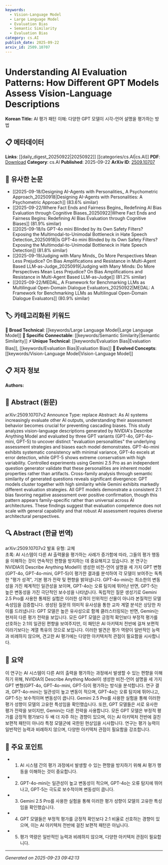 ```yaml
---
keywords:
  - Vision-Language Model
  - Large Language Model
  - Evaluation Bias
  - Semantic Similarity
  - Evaluation Bias
category: cs.AI
publish_date: 2025-09-22
arxiv_id: 2509.10707
---
```


<!-- KEYWORD_LINKING_METADATA:
{
  "processed_timestamp": "2025-09-23T09:42:13.680061",
  "vocabulary_version": "1.0",
  "selected_keywords": [
    "Vision-Language Model",
    "Large Language Model",
    "Evaluation Bias",
    "Semantic Similarity",
    "Evaluation Bias"
  ],
  "rejected_keywords": [],
  "similarity_scores": {
    "Vision-Language Model": 0.85,
    "Large Language Model": 0.8,
    "Evaluation Bias": 0.7,
    "Semantic Similarity": 0.78
  },
  "extraction_method": "AI_prompt_based",
  "budget_applied": true,
  "candidates_json": {
    "candidates": [
      {
        "surface": "Vision-Language Descriptions",
        "canonical": "Vision-Language Model",
        "aliases": [
          "Vision-Language Systems"
        ],
        "category": "evolved_concepts",
        "rationale": "This term is central to the paper's focus on how AI models evaluate multimodal inputs, linking to the broader concept of Vision-Language Models.",
        "novelty_score": 0.45,
        "connectivity_score": 0.88,
        "specificity_score": 0.72,
        "link_intent_score": 0.85
      },
      {
        "surface": "GPT Models",
        "canonical": "Large Language Model",
        "aliases": [
          "GPT-4o",
          "GPT-4o-mini",
          "GPT-5"
        ],
        "category": "broad_technical",
        "rationale": "GPT models are a subset of Large Language Models, which are crucial for understanding AI evaluation patterns.",
        "novelty_score": 0.3,
        "connectivity_score": 0.9,
        "specificity_score": 0.65,
        "link_intent_score": 0.8
      },
      {
        "surface": "Evaluation Personalities",
        "canonical": "Evaluation Bias",
        "aliases": [
          "Assessment Strategies"
        ],
        "category": "unique_technical",
        "rationale": "The concept of 'evaluation personalities' is unique to this study, highlighting biases in AI assessment.",
        "novelty_score": 0.7,
        "connectivity_score": 0.6,
        "specificity_score": 0.8,
        "link_intent_score": 0.75
      },
      {
        "surface": "Semantic Similarity",
        "canonical": "Semantic Similarity",
        "aliases": [
          "Semantic Clustering"
        ],
        "category": "specific_connectable",
        "rationale": "Semantic similarity is a key method used in the paper to analyze model evaluation patterns.",
        "novelty_score": 0.5,
        "connectivity_score": 0.78,
        "specificity_score": 0.7,
        "link_intent_score": 0.78
      },
      {
        "surface": "Negative Assessment Bias",
        "canonical": "Evaluation Bias",
        "aliases": [
          "Negative Bias"
        ],
        "category": "unique_technical",
        "rationale": "The paper identifies a specific bias towards negative assessments, which is crucial for understanding AI evaluation behavior.",
        "novelty_score": 0.65,
        "connectivity_score": 0.65,
        "specificity_score": 0.75,
        "link_intent_score": 0.7
      }
    ],
    "ban_list_suggestions": [
      "AI systems",
      "NVIDIA",
      "Gemini 2.5 Pro"
    ]
  },
  "decisions": [
    {
      "candidate_surface": "Vision-Language Descriptions",
      "resolved_canonical": "Vision-Language Model",
      "decision": "linked",
      "scores": {
        "novelty": 0.45,
        "connectivity": 0.88,
        "specificity": 0.72,
        "link_intent": 0.85
      }
    },
    {
      "candidate_surface": "GPT Models",
      "resolved_canonical": "Large Language Model",
      "decision": "linked",
      "scores": {
        "novelty": 0.3,
        "connectivity": 0.9,
        "specificity": 0.65,
        "link_intent": 0.8
      }
    },
    {
      "candidate_surface": "Evaluation Personalities",
      "resolved_canonical": "Evaluation Bias",
      "decision": "linked",
      "scores": {
        "novelty": 0.7,
        "connectivity": 0.6,
        "specificity": 0.8,
        "link_intent": 0.75
      }
    },
    {
      "candidate_surface": "Semantic Similarity",
      "resolved_canonical": "Semantic Similarity",
      "decision": "linked",
      "scores": {
        "novelty": 0.5,
        "connectivity": 0.78,
        "specificity": 0.7,
        "link_intent": 0.78
      }
    },
    {
      "candidate_surface": "Negative Assessment Bias",
      "resolved_canonical": "Evaluation Bias",
      "decision": "linked",
      "scores": {
        "novelty": 0.65,
        "connectivity": 0.65,
        "specificity": 0.75,
        "link_intent": 0.7
      }
    }
  ]
}
-->

# Understanding AI Evaluation Patterns: How Different GPT Models Assess Vision-Language Descriptions

**Korean Title:** AI 평가 패턴 이해: 다양한 GPT 모델이 시각-언어 설명을 평가하는 방법

## 📋 메타데이터

**Links**: [[daily_digest_20250922|20250922]] [[categories/cs.AI|cs.AI]]
**PDF**: [Download](https://arxiv.org/pdf/2509.10707.pdf)
**Category**: cs.AI
**Published**: 2025-09-22
**ArXiv ID**: [2509.10707](https://arxiv.org/abs/2509.10707)

## 🔗 유사한 논문
- [[2025-09-18/Designing AI-Agents with Personalities_ A Psychometric Approach_20250918|Designing AI-Agents with Personalities: A Psychometric Approach]] (83.6% similar)
- [[2025-09-22/Where Fact Ends and Fairness Begins_ Redefining AI Bias Evaluation through Cognitive Biases_20250922|Where Fact Ends and Fairness Begins: Redefining AI Bias Evaluation through Cognitive Biases]] (81.9% similar)
- [[2025-09-18/Is GPT-4o mini Blinded by its Own Safety Filters? Exposing the Multimodal-to-Unimodal Bottleneck in Hate Speech Detection_20250918|Is GPT-4o mini Blinded by its Own Safety Filters? Exposing the Multimodal-to-Unimodal Bottleneck in Hate Speech Detection]] (81.8% similar)
- [[2025-09-19/Judging with Many Minds_ Do More Perspectives Mean Less Prejudice? On Bias Amplifications and Resistance in Multi-Agent Based LLM-as-Judge_20250919|Judging with Many Minds: Do More Perspectives Mean Less Prejudice? On Bias Amplifications and Resistance in Multi-Agent Based LLM-as-Judge]] (81.2% similar)
- [[2025-09-22/MEDAL_ A Framework for Benchmarking LLMs as Multilingual Open-Domain Dialogue Evaluators_20250922|MEDAL: A Framework for Benchmarking LLMs as Multilingual Open-Domain Dialogue Evaluators]] (80.9% similar)

## 🏷️ 카테고리화된 키워드
**🧠 Broad Technical**: [[keywords/Large Language Model|Large Language Model]]
**🔗 Specific Connectable**: [[keywords/Semantic Similarity|Semantic Similarity]]
**⚡ Unique Technical**: [[keywords/Evaluation Bias|Evaluation Bias]], [[keywords/Evaluation Bias|Evaluation Bias]]
**🚀 Evolved Concepts**: [[keywords/Vision-Language Model|Vision-Language Model]]

## 📋 저자 정보

**Authors:** 

## 📄 Abstract (원문)

arXiv:2509.10707v2 Announce Type: replace 
Abstract: As AI systems increasingly evaluate other AI outputs, understanding their assessment behavior becomes crucial for preventing cascading biases. This study analyzes vision-language descriptions generated by NVIDIA's Describe Anything Model and evaluated by three GPT variants (GPT-4o, GPT-4o-mini, GPT-5) to uncover distinct "evaluation personalities" the underlying assessment strategies and biases each model demonstrates. GPT-4o-mini exhibits systematic consistency with minimal variance, GPT-4o excels at error detection, while GPT-5 shows extreme conservatism with high variability. Controlled experiments using Gemini 2.5 Pro as an independent question generator validate that these personalities are inherent model properties rather than artifacts. Cross-family analysis through semantic similarity of generated questions reveals significant divergence: GPT models cluster together with high similarity while Gemini exhibits markedly different evaluation strategies. All GPT models demonstrate a consistent 2:1 bias favoring negative assessment over positive confirmation, though this pattern appears family-specific rather than universal across AI architectures. These findings suggest that evaluation competence does not scale with general capability and that robust AI assessment requires diverse architectural perspectives.

## 🔍 Abstract (한글 번역)

arXiv:2509.10707v2 발표 유형: 교체  
초록: AI 시스템이 다른 AI 출력물을 평가하는 사례가 증가함에 따라, 그들의 평가 행동을 이해하는 것이 연속적인 편향을 방지하는 데 중요해지고 있습니다. 본 연구는 NVIDIA의 Describe Anything Model이 생성한 비전-언어 설명을 세 가지 GPT 변형(GPT-4o, GPT-4o-mini, GPT-5)이 평가한 결과를 분석하여 각 모델이 보여주는 독특한 "평가 성격", 기본 평가 전략 및 편향을 밝혀냅니다. GPT-4o-mini는 최소한의 변동성을 가진 체계적인 일관성을 보이며, GPT-4o는 오류 탐지에 뛰어난 반면, GPT-5는 높은 변동성을 가진 극단적인 보수성을 나타냅니다. 독립적인 질문 생성기로 Gemini 2.5 Pro를 사용한 통제된 실험은 이러한 성격이 인위적인 산물이 아니라 본질적인 모델 속성임을 검증합니다. 생성된 질문의 의미적 유사성을 통한 교차 계열 분석은 상당한 차이를 드러냅니다: GPT 모델은 높은 유사성으로 함께 클러스터링되는 반면, Gemini는 현저히 다른 평가 전략을 보입니다. 모든 GPT 모델은 긍정적 확인보다 부정적 평가를 선호하는 2:1의 일관된 편향을 보여주지만, 이 패턴은 AI 아키텍처 전반에 걸쳐 보편적이라기보다는 계열 특유의 것으로 보입니다. 이러한 발견은 평가 역량이 일반적인 능력과 비례하지 않으며, 견고한 AI 평가에는 다양한 아키텍처적 관점이 필요함을 시사합니다.

## 📝 요약

이 연구는 AI 시스템이 다른 AI의 출력을 평가하는 과정에서 발생할 수 있는 편향을 이해하기 위해, NVIDIA의 Describe Anything Model이 생성한 비전-언어 설명을 세 가지 GPT 변형(GPT-4o, GPT-4o-mini, GPT-5)이 평가하는 방식을 분석합니다. 연구 결과, GPT-4o-mini는 일관성이 높고 변동이 적으며, GPT-4o는 오류 탐지에 뛰어나고, GPT-5는 보수적이며 변동성이 큽니다. Gemini 2.5 Pro를 사용한 실험을 통해 이러한 평가 성향이 모델의 고유한 특성임을 확인했습니다. 또한, GPT 모델들은 서로 유사한 평가 전략을 보이지만, Gemini는 다른 전략을 사용합니다. 모든 GPT 모델은 부정적 평가를 긍정적 평가보다 두 배 더 자주 하는 경향이 있으며, 이는 AI 아키텍처 전반에 걸친 보편적 패턴이 아니라 특정 모델군에 국한된 현상임을 시사합니다. 연구는 평가 능력이 일반적인 능력과 비례하지 않으며, 다양한 아키텍처 관점이 필요함을 강조합니다.

## 🎯 주요 포인트

- 1. AI 시스템 간의 평가 과정에서 발생할 수 있는 편향을 방지하기 위해 AI 평가 행동을 이해하는 것이 중요합니다.
- 2. GPT-4o-mini는 일관성이 높고 변동성이 적으며, GPT-4o는 오류 탐지에 뛰어나고, GPT-5는 극도로 보수적이며 변동성이 큽니다.
- 3. Gemini 2.5 Pro를 사용한 실험을 통해 이러한 평가 성향이 모델의 고유한 특성임을 확인했습니다.
- 4. GPT 모델들은 부정적 평가를 긍정적 확인보다 2:1 비율로 선호하는 경향이 있으며, 이는 AI 아키텍처 전반에 걸친 보편적 패턴은 아닙니다.
- 5. 평가 역량은 일반적인 능력과 비례하지 않으며, 다양한 아키텍처 관점이 필요합니다.


---

*Generated on 2025-09-23 09:42:13*